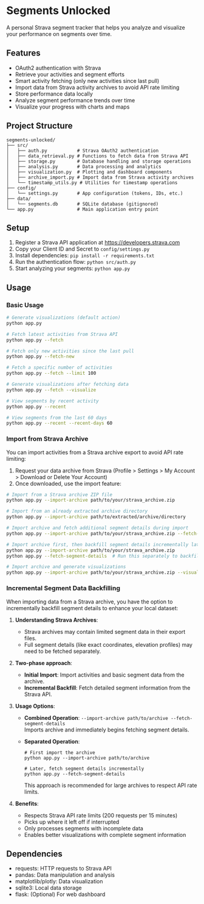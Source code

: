 # Segments Unlocked

A personal Strava segment tracker that helps you analyze and visualize your performance on segments over time.

## Features

- OAuth2 authentication with Strava
- Retrieve your activities and segment efforts
- Smart activity fetching (only new activities since last pull)
- Import data from Strava activity archives to avoid API rate limiting
- Store performance data locally
- Analyze segment performance trends over time
- Visualize your progress with charts and maps

## Project Structure

```
segments-unlocked/
├── src/
│   ├── auth.py           # Strava OAuth2 authentication
│   ├── data_retrieval.py # Functions to fetch data from Strava API
│   ├── storage.py        # Database handling and storage operations
│   ├── analysis.py       # Data processing and analytics
│   ├── visualization.py  # Plotting and dashboard components
│   ├── archive_import.py # Import data from Strava activity archives
│   └── timestamp_utils.py # Utilities for timestamp operations
├── config/
│   └── settings.py       # App configuration (tokens, IDs, etc.)
├── data/
│   └── segments.db       # SQLite database (gitignored)
└── app.py                # Main application entry point
```

## Setup

1. Register a Strava API application at https://developers.strava.com
2. Copy your Client ID and Secret to `config/settings.py`
3. Install dependencies: `pip install -r requirements.txt`
4. Run the authentication flow: `python src/auth.py`
5. Start analyzing your segments: `python app.py`

## Usage

### Basic Usage

```bash
# Generate visualizations (default action)
python app.py

# Fetch latest activities from Strava API
python app.py --fetch

# Fetch only new activities since the last pull
python app.py --fetch-new

# Fetch a specific number of activities
python app.py --fetch --limit 100

# Generate visualizations after fetching data
python app.py --fetch --visualize

# View segments by recent activity
python app.py --recent

# View segments from the last 60 days
python app.py --recent --recent-days 60
```

### Import from Strava Archive

You can import activities from a Strava archive export to avoid API rate limiting:

1. Request your data archive from Strava (Profile > Settings > My Account > Download or Delete Your Account)
2. Once downloaded, use the import feature:

```bash
# Import from a Strava archive ZIP file
python app.py --import-archive path/to/your/strava_archive.zip

# Import from an already extracted archive directory
python app.py --import-archive path/to/extracted/archive/directory

# Import archive and fetch additional segment details during import
python app.py --import-archive path/to/your/strava_archive.zip --fetch-segment-details

# Import archive first, then backfill segment details incrementally later
python app.py --import-archive path/to/your/strava_archive.zip
python app.py --fetch-segment-details  # Run this separately to backfill segment data

# Import archive and generate visualizations
python app.py --import-archive path/to/your/strava_archive.zip --visualize
```

### Incremental Segment Data Backfilling

When importing data from a Strava archive, you have the option to incrementally backfill segment details to enhance your local dataset:

1. **Understanding Strava Archives**:
   - Strava archives may contain limited segment data in their export files.
   - Full segment details (like exact coordinates, elevation profiles) may need to be fetched separately.

2. **Two-phase approach**:
   - **Initial Import**: Import activities and basic segment data from the archive.
   - **Incremental Backfill**: Fetch detailed segment information from the Strava API.

3. **Usage Options**:
   - **Combined Operation**: `--import-archive path/to/archive --fetch-segment-details`  
     Imports archive and immediately begins fetching segment details.
   
   - **Separated Operation**: 
     ```
     # First import the archive
     python app.py --import-archive path/to/archive
     
     # Later, fetch segment details incrementally
     python app.py --fetch-segment-details
     ```
     This approach is recommended for large archives to respect API rate limits.

4. **Benefits**:
   - Respects Strava API rate limits (200 requests per 15 minutes)
   - Picks up where it left off if interrupted
   - Only processes segments with incomplete data
   - Enables better visualizations with complete segment information

## Dependencies

- requests: HTTP requests to Strava API
- pandas: Data manipulation and analysis
- matplotlib/plotly: Data visualization
- sqlite3: Local data storage
- flask: (Optional) For web dashboard

